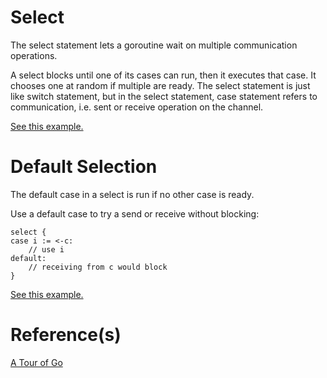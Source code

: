# Select

The select statement lets a goroutine wait on multiple communication operations.

A select blocks until one of its cases can run, then it executes that case. It chooses one at random if multiple are ready. The select statement is just like switch statement, but in the select statement, case statement refers to communication, i.e. sent or receive operation on the channel.

[See this example.](./examples/select/main.go)

# Default Selection

The default case in a select is run if no other case is ready.

Use a default case to try a send or receive without blocking:

```
select {
case i := <-c:
    // use i
default:
    // receiving from c would block
}
```

[See this example.](./examples/default-selection/main.go)

# Reference(s)

[A Tour of Go](https://go.dev/tour/concurrency/5)
